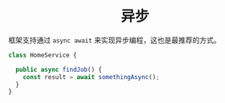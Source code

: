 <h1 align="center">异步</h1>

框架支持通过 `async await` 来实现异步编程，这也是最推荐的方式。

```typescript
class HomeService {

  public async findJob() {
    const result = await somethingAsync();
  }
}
```
